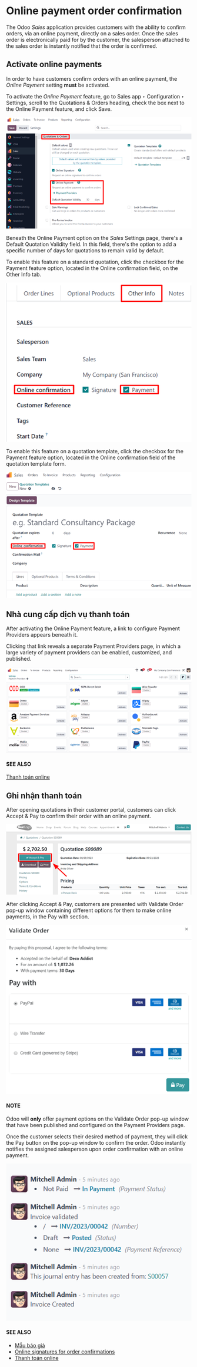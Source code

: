 # Online payment order confirmation

The Odoo *Sales* application provides customers with the ability to confirm orders, via an online
payment, directly on a sales order. Once the sales order is electronically paid for by the customer,
the salesperson attached to the sales order is instantly notified that the order is confirmed.

## Activate online payments

In order to have customers confirm orders with an online payment, the *Online Payment* setting
**must** be activated.

To activate the *Online Payment* feature, go to Sales app ‣ Configuration ‣
Settings, scroll to the Quotations & Orders heading, check the box next to the
Online Payment feature, and click Save.

![The online payment setting in the Odoo Sales application.](../../../../.gitbook/assets/online-payment-setting.png)

Beneath the Online Payment option on the *Sales* Settings page, there's a
Default Quotation Validity field. In this field, there's the option to add a specific
number of days for quotations to remain valid by default.

To enable this feature on a standard quotation, click the checkbox for the Payment
feature option, located in the Online confirmation field, on the Other Info
tab.

![The online payment setting on a standard quotation in Odoo Sales.](../../../../.gitbook/assets/online-payment-option-quotation.png)

To enable this feature on a quotation template, click the checkbox for the Payment
feature option, located in the Online confirmation field of the quotation template form.

![The online payment setting on quotation template forms in Odoo Sales.](../../../../.gitbook/assets/online-payment-option-quotation-template.png)

## Nhà cung cấp dịch vụ thanh toán

After activating the Online Payment feature, a link to configure Payment
Providers appears beneath it.

Clicking that link reveals a separate Payment Providers page, in which a large variety
of payment providers can be enabled, customized, and published.

![Payment providers page in Odoo Sales.](../../../../.gitbook/assets/payment-providers-page.png)

#### SEE ALSO
[Thanh toán online](../../../finance/payment_providers.md)

## Ghi nhận thanh toán

After opening quotations in their customer portal, customers can click Accept & Pay to
confirm their order with an online payment.

![The accept and pay button on an online quotation in Odoo Sales.](../../../../.gitbook/assets/accept-and-pay-button.png)

After clicking Accept & Pay, customers are presented with Validate Order
pop-up window containing different options for them to make online payments, in the Pay
with section.

![How to register a payment on a validate order pop-up window in Odoo Sales.](../../../../.gitbook/assets/validate-order-pay-with.png)

#### NOTE
Odoo will **only** offer payment options on the Validate Order pop-up window that
have been published and configured on the Payment Providers page.

Once the customer selects their desired method of payment, they will click the Pay
button on the pop-up window to confirm the order. Odoo instantly notifies the assigned salesperson
upon order confirmation with an online payment.

![Sample of notification that appears in the chatter when an online payment is made.](../../../../.gitbook/assets/payment-confirmation-notification-chatter.png)

#### SEE ALSO
- [Mẫu báo giá](quote_template.md)
- [Online signatures for order confirmations](get_signature_to_validate.md)
- [Thanh toán online](../../../finance/payment_providers.md)
